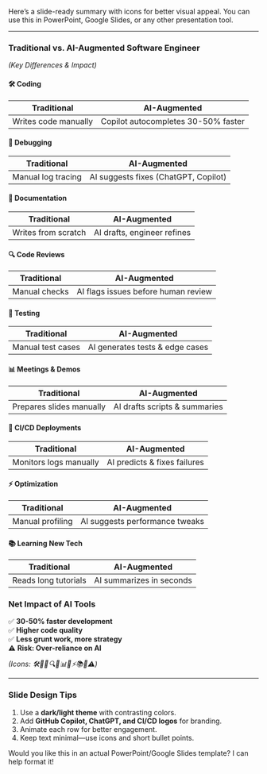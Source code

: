 Here’s a slide-ready summary with icons for better visual appeal. You can use this in PowerPoint, Google Slides, or any other presentation tool.  

---

### **Traditional vs. AI-Augmented Software Engineer**  
*(Key Differences & Impact)*  

#### **🛠️ Coding**  
| Traditional | AI-Augmented |  
|------------|--------------|  
| Writes code manually | Copilot autocompletes 30-50% faster |  

#### **🐞 Debugging**  
| Traditional | AI-Augmented |  
|------------|--------------|  
| Manual log tracing | AI suggests fixes (ChatGPT, Copilot) |  

#### **📝 Documentation**  
| Traditional | AI-Augmented |  
|------------|--------------|  
| Writes from scratch | AI drafts, engineer refines |  

#### **🔍 Code Reviews**  
| Traditional | AI-Augmented |  
|------------|--------------|  
| Manual checks | AI flags issues before human review |  

#### **🧪 Testing**  
| Traditional | AI-Augmented |  
|------------|--------------|  
| Manual test cases | AI generates tests & edge cases |  

#### **📊 Meetings & Demos**  
| Traditional | AI-Augmented |  
|------------|--------------|  
| Prepares slides manually | AI drafts scripts & summaries |  

#### **🚀 CI/CD Deployments**  
| Traditional | AI-Augmented |  
|------------|--------------|  
| Monitors logs manually | AI predicts & fixes failures |  

#### **⚡ Optimization**  
| Traditional | AI-Augmented |  
|------------|--------------|  
| Manual profiling | AI suggests performance tweaks |  

#### **📚 Learning New Tech**  
| Traditional | AI-Augmented |  
|------------|--------------|  
| Reads long tutorials | AI summarizes in seconds |  

### **Net Impact of AI Tools**  
✅ **30-50% faster development**  
✅ **Higher code quality**  
✅ **Less grunt work, more strategy**  
⚠️ **Risk: Over-reliance on AI**  

*(Icons: 🛠️🐞📝🔍🧪📊🚀⚡📚✅⚠️)*  

---

### **Slide Design Tips**  
1. Use a **dark/light theme** with contrasting colors.  
2. Add **GitHub Copilot, ChatGPT, and CI/CD logos** for branding.  
3. Animate each row for better engagement.  
4. Keep text minimal—use icons and short bullet points.  

Would you like this in an actual PowerPoint/Google Slides template? I can help format it!
